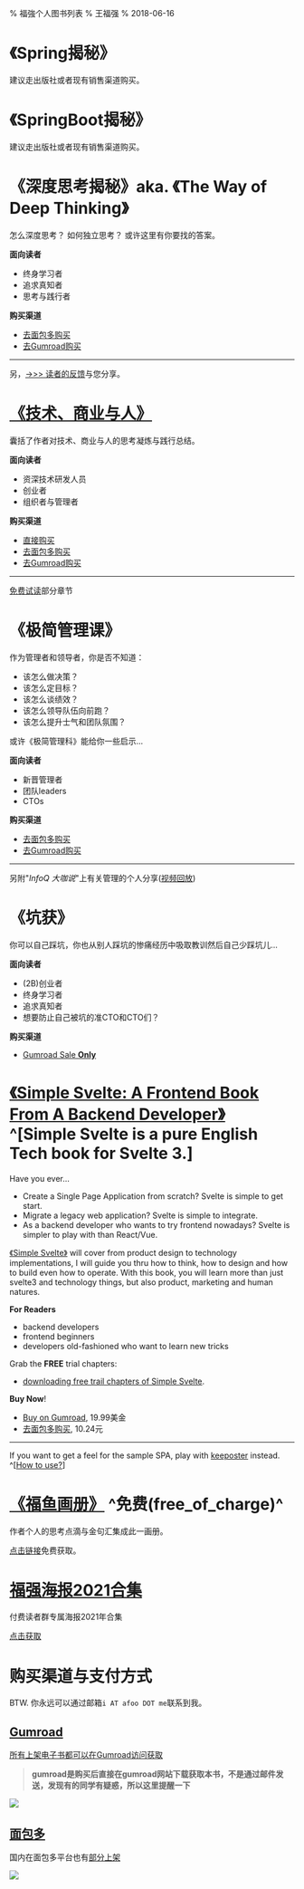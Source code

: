 %  福強个人图书列表
% 王福强
% 2018-06-16

# 《Spring揭秘》

建议走出版社或者现有销售渠道购买。

# 《SpringBoot揭秘》

建议走出版社或者现有销售渠道购买。

# 《深度思考揭秘》aka. 《The Way of Deep Thinking》 

怎么深度思考？ 如何独立思考？ 或许这里有你要找的答案。

**面向读者**

- 终身学习者
- 追求真知者
- 思考与践行者

**购买渠道**

- [去面包多购买](https://mianbaoduo.com/o/fgg)
- [去Gumroad购买](https://gumroad.com/l/BRmvgb)

---

另，[->>> 读者的反馈](book-readers-praise.html)与您分享。

# [《技术、商业与人》](https://afoo.me/afpay/?id=tbh)

囊括了作者对技术、商业与人的思考凝炼与践行总结。

**面向读者**

- 资深技术研发人员
- 创业者
- 组织者与管理者

**购买渠道**

- [直接购买](https://afoo.me/afpay/?id=tbh)
- [去面包多购买](https://mianbaoduo.com/o/fgg)
- [去Gumroad购买](https://gum.co/uLPkW)

---

[免费试读](books/技术_商业与人-免费试读.pdf)部分章节

# 《极简管理课》

作为管理者和领导者，你是否不知道：

- 该怎么做决策？
- 该怎么定目标？
- 该怎么谈绩效？
- 该怎么领导队伍向前跑？
- 该怎么提升士气和团队氛围？

或许《极简管理科》能给你一些启示...

**面向读者**

- 新晋管理者
- 团队leaders
- CTOs

**购买渠道**

- [去面包多购买](https://mianbaoduo.com/o/bread/YZ2WlZdq)
- [去Gumroad购买](https://gum.co/fANOaE)

---

另附"*InfoQ 大咖说*"上有关管理的个人分享([视频回放](https://youtu.be/tIPwf7KKinc))

<!-- [![](images/mgt_talk_cover.jpg)](https://youtu.be/tIPwf7KKinc) -->

# 《坑获》

你可以自己踩坑，你也从别人踩坑的惨痛经历中吸取教训然后自己少踩坑儿...


**面向读者**

- (2B)创业者
- 终身学习者
- 追求真知者
- 想要防止自己被坑的准CTO和CTO们？

**购买渠道**

- [Gumroad Sale **Only**](https://wfq.gumroad.com/l/kenghuo)


# [《Simple Svelte: A Frontend Book From A Backend Developer》](https://wfq.gumroad.com/l/simple_svelte) ^[Simple Svelte is a pure English Tech book for Svelte 3.]

Have you ever...

- Create a Single Page Application from scratch?  Svelte is simple to get start.
- Migrate a legacy web application? Svelte is simple to integrate.
- As a backend developer who wants to try frontend nowadays? Svelte is simpler to play with than React/Vue.

[《Simple Svelte》](https://wfq.gumroad.com/l/simple_svelte) will cover from product design to technology implementations, I will guide you thru how to think, how to design and how to build even how to operate. With this book, you will learn more than just svelte3 and technology things, but also product, marketing and human natures.

**For Readers**

- backend developers
- frontend beginners
- developers old-fashioned who want to learn new tricks

Grab the **FREE** trial chapters: 

- [downloading free trail chapters of Simple Svelte](https://afoo.me/books/SimpleSvelte_Trial_Edition.pdf).

**Buy Now**!

- [Buy on Gumroad](https://wfq.gumroad.com/l/simple_svelte), 19.99美金
- [去面包多购买](https://mianbaoduo.com/o/bread/YpeTkp1s), 10.24元

---

If you want to get a feel for the sample SPA, play with [keeposter](https://poster.keevol.cn/) instead. ^[[How to use?](https://www.bilibili.com/video/BV1pg411F7jQ?share_source=copy_web)]



# [《福鱼画册》](https://wfq.gumroad.com/l/wKzbp) ^免费(free_of_charge)^

作者个人的思考点滴与金句汇集成此一画册。

[点击链接](https://wfq.gumroad.com/l/wKzbp)免费获取。

# [福强海报2021合集](https://wfq.gumroad.com/l/fqhb2021) 

付费读者群专属海报2021年合集

[点击获取](https://wfq.gumroad.com/l/fqhb2021)




# 购买渠道与支付方式

BTW. 你永远可以通过邮箱`i AT afoo DOT me`联系到我。

## [Gumroad](https://wfq.gumroad.com/)

[所有上架电子书都可以在Gumroad访问获取](https://wfq.gumroad.com/l) 

> **gumroad是购买后直接在gumroad网站下载获取本书，不是通过邮件发送，发现有的同学有疑惑，所以这里提醒一下**

![](images/books_list_on_gumroad.jpg)

## [面包多](https://mianbaoduo.com/o/fgg)

国内在面包多平台也有[部分上架](https://mianbaoduo.com/o/fgg)

![](images/mianbaoduo_list.png)







